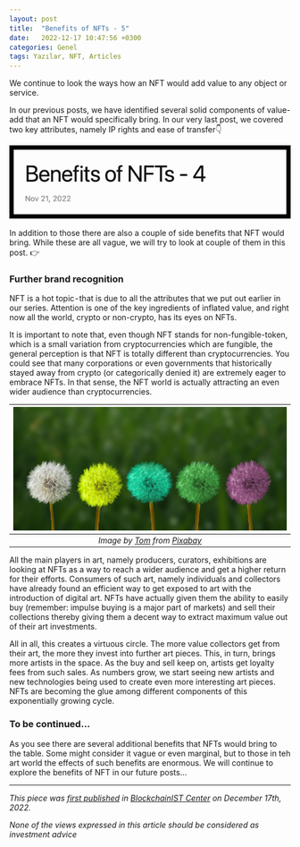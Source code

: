 ```yaml
---
layout: post
title:  "Benefits of NFTs - 5"
date:   2022-12-17 10:47:56 +0300
categories: Genel
tags: Yazılar, NFT, Articles
---
```


We continue to look the ways how an NFT would add value to any object or service. 

In our previous posts, we have identified several solid components of value-add that an NFT would specifically bring.  In our very last post, we covered two key attributes, namely IP rights and ease of transfer👇

<a href="/genel/2022/10/24/what-are-the-benefits-of-NFTs-IV.html">
         <img alt="Tweet" src="/assets/benefits-of-ntfs-4_640.png"></a>

In addition to those there are also a couple of side benefits that NFT would bring. While these are all vague, we will try to look at couple of them in this post. 👉

### Further brand recognition
NFT is a hot topic - that is due to all the attributes that we put out earlier in our series. Attention is one of the key ingredients of inflated value, and right now all the world, crypto or non-crypto, has its eyes on NFTs.

It is important to note that, even though NFT stands for non-fungible-token, which is a small variation from cryptocurrencies which are fungible, the general perception is that NFT is totally different than cryptocurrencies. You could see that many corporations or even governments that historically stayed away from crypto (or categorically denied it) are extremely eager to embrace NFTs. In that sense, the NFT world is actually attracting an even wider audience than cryptocurrencies.

| ![dandelion](/assets/dandelions-g3162baa09_800.jpg)|
|:--:| 
| *Image by [Tom](https://pixabay.com/users/monsterkoi-65294/) from [Pixabay](https://pixabay.com/)*|

All the main players in art, namely producers, curators, exhibitions are looking at NFTs as a way to reach a wider audience and get a higher return for their efforts. Consumers of such art, namely individuals and collectors have already found an efficient way to get exposed to art with the introduction of digital art. NFTs have actually given them the ability to easily buy (remember: impulse buying is a major part of markets) and sell their collections thereby giving them a decent way to extract maximum value out of their art investments.

All in all, this creates a virtuous circle. The more value collectors get from their art, the more they invest into further art pieces. This, in turn, brings more artists in the space. As the buy and sell keep on, artists get loyalty fees from such sales. As numbers grow, we start seeing new artists and new technologies being used to create even more interesting art pieces. NFTs are becoming the glue among different components of this exponentially growing cycle.

### To be continued…
As you see there are several additional benefits that NFTs would bring to the table. Some might consider it vague or even marginal, but to those in teh art world the effects of such benefits are enormous. We will continue to explore the benefits of NFT in our future posts…

---
*This piece was [first published]() in [BlockchainIST Center](https://medium.com/blockchainist-center) on December 17th, 2022.*

*None of the views expressed in this article should be considered as investment advice*
